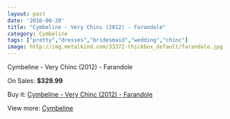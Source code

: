 ```yaml
---
layout: post
date: '2016-08-20'
title: "Cymbeline - Very Chinc (2012) - Farandole"
category: Cymbeline
tags: ["pretty","dresses","bridesmaid","wedding","chinc"]
image: http://img.metalkind.com/33372-thickbox_default/farandole.jpg
---
```

Cymbeline - Very Chinc (2012) - Farandole

On Sales: **$329.99**
<a href="https://www.metalkind.com/en/cymbeline/4707-farandole.html"><amp-img layout="responsive" width="600" height="600" src="//img.metalkind.com/33372-thickbox_default/farandole.jpg" alt="Cymbeline - Very Chinc (2012) - Farandole 0" /></a>

Buy it: [Cymbeline - Very Chinc (2012) - Farandole](https://www.metalkind.com/en/cymbeline/4707-farandole.html "Cymbeline - Very Chinc (2012) - Farandole")

View more: [Cymbeline](https://www.metalkind.com/en/37-cymbeline "Cymbeline")